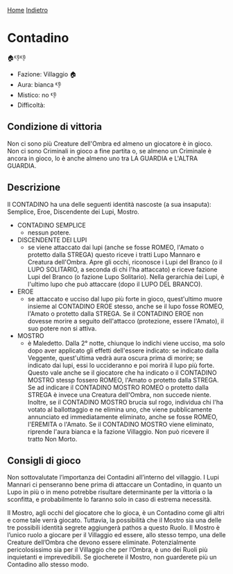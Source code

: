[Home](/wherewolf-rules)
[Indietro](..)

# Contadino

<span class='emoji'>🏠👎👎</span>

- Fazione: Villaggio <span class='emoji'>🏠</span>
- Aura: bianca <span class='emoji'>👎</span>
- Mistico: no <span class='emoji'>👎</span>
- Difficoltà: 

## Condizione di vittoria

Non ci sono più Creature dell'Ombra ed almeno un giocatore è in gioco. Non ci sono Criminali in gioco a fine partita o, se almeno un Criminale è ancora in gioco, lo è anche almeno uno tra LA GUARDIA e L'ALTRA GUARDIA.

## Descrizione

Il CONTADINO ha una delle seguenti identità nascoste (a sua insaputa): Semplice, Eroe, Discendente dei Lupi, Mostro.

- CONTADINO SEMPLICE
    - nessun potere.
- DISCENDENTE DEI LUPI
    - se viene attaccato dai lupi (anche se fosse ROMEO, l'Amato o protetto dalla STREGA) questo riceve i tratti Lupo Mannaro e Creatura dell'Ombra. Apre gli occhi, riconosce i Lupi del Branco (o il LUPO SOLITARIO, a seconda di chi l'ha attaccato) e riceve fazione Lupi del Branco (o fazione Lupo Solitario). Nella gerarchia dei Lupi, è l'ultimo lupo che può attaccare (dopo il LUPO DEL BRANCO).
- EROE
    - se attaccato e ucciso dal lupo più forte in gioco, quest'ultimo muore insieme al CONTADINO EROE stesso, anche se il lupo fosse ROMEO, l'Amato o protetto dalla STREGA. Se il CONTADINO EROE non dovesse morire a seguito dell'attacco (protezione, essere l'Amato), il suo potere non si attiva.
- MOSTRO
    - è Maledetto. Dalla 2° notte, chiunque lo indichi viene ucciso, ma solo dopo aver applicato gli effetti dell'essere indicato: se indicato dalla Veggente, quest'ultima vedrà aura oscura prima di morire; se indicato dai lupi, essi lo uccideranno e poi morirà il lupo più forte. Questo vale anche se il giocatore che ha indicato o il CONTADINO MOSTRO stessp fossero ROMEO, l'Amato o protetto dalla STREGA. Se ad indicare il CONTADINO MOSTRO ROMEO o protetto dalla STREGA è invece una Creatura dell'Ombra, non succede niente. Inoltre, se il CONTADINO MOSTRO brucia sul rogo, individua chi l'ha votato al ballottaggio e ne elimina uno, che viene pubblicamente annunciato ed immediatamente eliminato, anche se fosse ROMEO, l'EREMITA o l'Amato. Se il CONTADINO MOSTRO viene eliminato, riprende l'aura bianca e la fazione Villaggio. Non può ricevere il tratto Non Morto.

## Consigli di gioco

Non sottovalutate l’importanza dei Contadini all’interno del villaggio. I Lupi Mannari ci penseranno bene prima di attaccare un Contadino, in quanto un Lupo in più o in meno potrebbe risultare determinante per la vittoria o la sconfitta, e probabilmente lo faranno solo in caso di estrema necessità.

Il Mostro, agli occhi del giocatore che lo gioca, è un Contadino come gli altri e come tale verrà giocato. Tuttavia, la possibilità che il Mostro sia una delle tre possibili identità segrete aggiungerà pathos a questo Ruolo. Il Mostro è l’unico ruolo a giocare per il Villaggio ed essere, allo stesso tempo, una delle Creature dell’Ombra che devono essere eliminate. Potenzialmente pericolosissimo sia per il Villaggio che per l’Ombra, è uno dei Ruoli più inquietanti e imprevedibili. Se giocherete il Mostro, non guarderete più un Contadino allo stesso modo.
